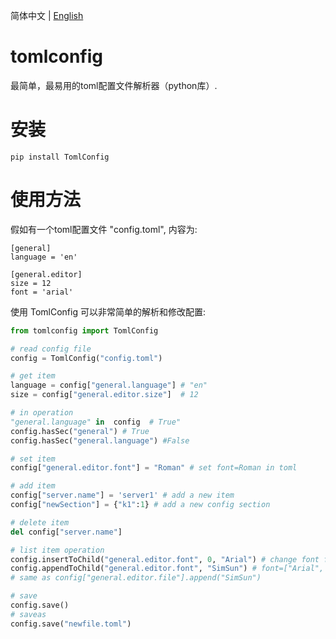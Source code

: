 简体中文 | [English](https://github.com/hustlei/tomlconfig/blob/master/README.md)

# tomlconfig
最简单，最易用的toml配置文件解析器（python库）.

# 安装

~~~shell
pip install TomlConfig
~~~

# 使用方法

假如有一个toml配置文件 "config.toml", 内容为:

~~~
[general]
language = 'en'

[general.editor]
size = 12
font = 'arial'
~~~

使用 TomlConfig 可以非常简单的解析和修改配置:

~~~python
from tomlconfig import TomlConfig

# read config file
config = TomlConfig("config.toml")

# get item
language = config["general.language"] # "en"
size = config["general.editor.size"]  # 12

# in operation
"general.language" in  config  # True"
config.hasSec("general") # True
config.hasSec("general.language") #False

# set item
config["general.editor.font"] = "Roman" # set font=Roman in toml

# add item
config["server.name"] = 'server1' # add a new item
config["newSection"] = {"k1":1} # add a new config section

# delete item
del config["server.name"]

# list item operation
config.insertToChild("general.editor.font", 0, "Arial") # change font from str to list and insert item
config.appendToChild("general.editor.font", "SimSun") # font=["Arial", "Roman", "SimSun"]
# same as config["general.editor.file"].append("SimSun")

# save
config.save()
# saveas
config.save("newfile.toml")
~~~

